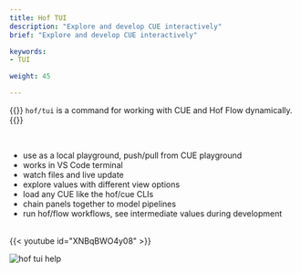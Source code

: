 ```yaml
---
title: Hof TUI
description: "Explore and develop CUE interactively"
brief: "Explore and develop CUE interactively"

keywords:
- TUI

weight: 45

---
```


{{<lead>}}
`hof/tui` is a command for working with CUE and Hof Flow dynamically.
{{</lead>}}

<br>

- use as a local playground, push/pull from CUE playground
- works in VS Code terminal
- watch files and live update
- explore values with different view options
- load any CUE like the hof/cue CLIs
- chain panels together to model pipelines
- run hof/flow workflows, see intermediate values during development

<br>
{{< youtube id="XNBqBWO4y08" >}}

<br>

![hof tui help](/images/hof-tui-help.png)
